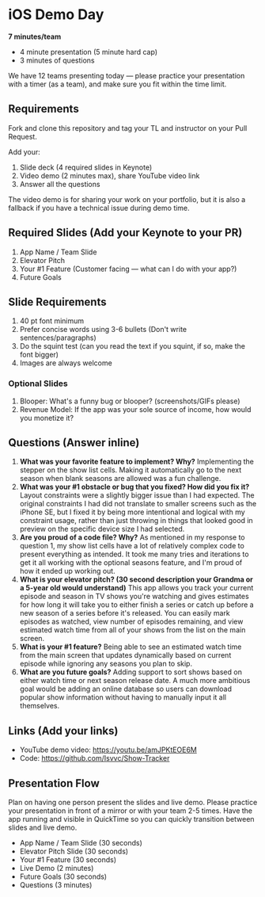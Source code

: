 # iOS Demo Day

**7 minutes/team**

* 4 minute presentation (5 minute hard cap)
* 3 minutes of questions

We have 12 teams presenting today — please practice your presentation with a timer (as a team), and make sure you fit within the time limit.

## Requirements

Fork and clone this repository and tag your TL and instructor on your Pull Request.

Add your: 

1. Slide deck (4 required slides in Keynote)
2. Video demo (2 minutes max), share YouTube video link
3. Answer all the questions

The video demo is for sharing your work on your portfolio, but it is also a fallback if you have a technical issue during demo time.

## Required Slides (Add your Keynote to your PR)

1. App Name / Team Slide
2. Elevator Pitch
3. Your #1 Feature (Customer facing — what can I do with your app?)
4. Future Goals

## Slide Requirements

1. 40 pt font minimum
2. Prefer concise words using 3-6 bullets (Don't write sentences/paragraphs)
3. Do the squint test (can you read the text if you squint, if so, make the font bigger)
4. Images are always welcome

### Optional Slides

1. Blooper: What's a funny bug or blooper? (screenshots/GIFs please)
2. Revenue Model: If the app was your sole source of income, how would you monetize it?

## Questions (Answer inline)

1. **What was your favorite feature to implement? Why?** Implementing the stepper on the show list cells. Making it automatically go to the next season when blank seasons are allowed was a fun challenge.
2. **What was your #1 obstacle or bug that you fixed? How did you fix it?** Layout constraints were a slightly bigger issue than I had expected. The original constraints I had did not translate to smaller screens such as the iPhone SE, but I fixed it by being more intentional and logical with my constraint usage, rather than just throwing in things that looked good in preview on the specific device size I had selected.
3. **Are you proud of a code file? Why?** As mentioned in my response to question 1, my show list cells have a lot of relatively complex code to present everything as intended. It took me many tries and iterations to get it all working with the optional seasons feature, and I'm proud of how it ended up working out.
4. **What is your elevator pitch? (30 second description your Grandma or a 5-year old would understand)** This app allows you track your current episode and season in TV shows you're watching and gives estimates for how long it will take you to either finish a series or catch up before a new season of a series before it's released. You can easily mark episodes as watched, view number of episodes remaining, and view estimated watch time from all of your shows from the list on the main screen.
5. **What is your #1 feature?** Being able to see an estimated watch time from the main screen that updates dynamically based on current episode while ignoring any seasons you plan to skip.
6. **What are you future goals?** Adding support to sort shows based on either watch time or next season release date. A much more ambitious goal would be adding an online database so users can download popular show information without having to manually input it all themselves.

## Links (Add your links)

* YouTube demo video: https://youtu.be/amJPKtEOE6M
* Code: https://github.com/Isvvc/Show-Tracker

## Presentation Flow

Plan on having one person present the slides and live demo. Please practice your presentation in front of a mirror or with your team 2-5 times. Have the app running and visible in QuickTime so you can quickly transition between slides and live demo.

* App Name / Team Slide (30 seconds)
* Elevator Pitch Slide (30 seconds)
* Your #1 Feature (30 seconds)
* Live Demo (2 minutes)
* Future Goals (30 seconds)
* Questions (3 minutes)
